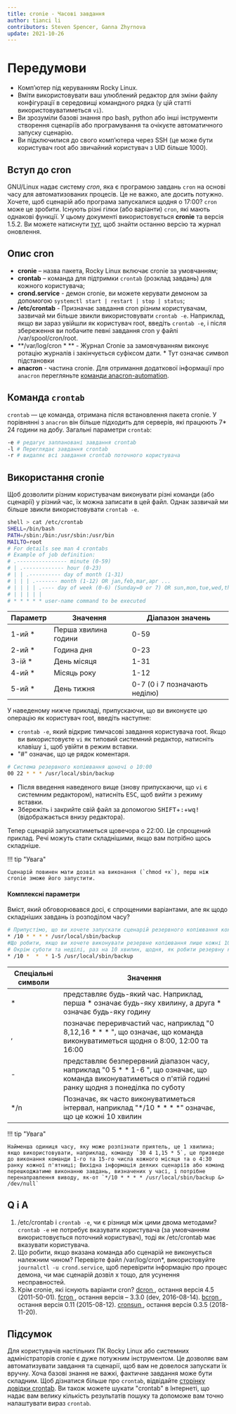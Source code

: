 ```yaml
---
title: cronie - Часові завдання
author: tianci li
contributors: Steven Spencer, Ganna Zhyrnova
update: 2021-10-26
---
```


# Передумови

* Комп’ютер під керуванням Rocky Linux.
* Вміти використовувати ваш улюблений редактор для зміни файлу конфігурації в середовищі командного рядка (у цій статті використовуватиметься `vi`).
* Ви зрозуміли базові знання про bash, python або інші інструменти створення сценаріїв або програмування та очікуєте автоматичного запуску сценарію.
* Ви підключилися до свого комп’ютера через SSH (це може бути користувач root або звичайний користувач з UID більше 1000).

## Вступ до cron

GNU/Linux надає систему *cron*, яка є програмою завдань `cron` на основі часу для автоматизованих процесів. Це не важко, але досить потужно. Хочете, щоб сценарій або програма запускалися щодня о 17:00? `cron` може це зробити. Існують різні гілки (або варіанти) `cron`, які мають однакові функції. У цьому документі використовується **cronie** та версія 1.5.2. Ви можете натиснути [тут](https://github.com/cronie-crond/cronie), щоб знайти останню версію та журнал оновлення.

## Опис cron

*  **cronie** – назва пакета, Rocky Linux включає cronie за умовчанням;
*  **crontab** – команда для підтримки `crontab` (розклад завдань) для кожного користувача;
*  **crond.service** - демон cronie, ви можете керувати демоном за допомогою `systemctl start | restart | stop | status`;
*  **/etc/crontab** - Призначає завдання cron різним користувачам, зазвичай ми більше звикли використовувати `crontab -e`. Наприклад, якщо ви зараз увійшли як користувач root, введіть `crontab -e`, і після збереження ви побачите певні завдання cron у файлі /var/spool/cron/root.
*  **/var/log/cron \* ** - Журнал Cronie за замовчуванням виконує ротацію журналів і закінчується суфіксом дати. \* Тут означає символ підстановки
*  **anacron** - частина cronie. Для отримання додаткової інформації про `anacron` перегляньте [команди anacron-automation](anacron.md).

## Команда `crontab`

`crontab` — це команда, отримана після встановлення пакета cronie. У порівнянні з `anacron` він більше підходить для серверів, які працюють 7\* 24 години на добу. Загальні параметри `crontab`:

```bash
-e # редагує заплановані завдання crontab
-l # Переглядає завдання crontab
-r # видаляє всі завдання crontab поточного користувача
```

## Використання cronie

Щоб дозволити різним користувачам виконувати різні команди (або сценарії) у різний час, їх можна записати в цей файл. Однак зазвичай ми більше звикли використовувати `crontab -e`.

```bash
shell > cat /etc/crontab
SHELL=/bin/bash
PATH=/sbin:/bin:/usr/sbin:/usr/bin
MAILTO=root
# For details see man 4 crontabs
# Example of job definition:
# .---------------- minute (0-59)
# | .------------- hour (0-23)
# | | .---------- day of month (1-31)
# | | | .------- month (1-12) OR jan,feb,mar,apr ...
# | | | | .---- day of week (0-6) (Sunday=0 or 7) OR sun,mon,tue,wed,thu,fri,sat
# | | | | |
# * * * * * user-name command to be executed
```

| Параметр  | Значення             | Діапазон значень              |
| --------- | -------------------- | ----------------------------- |
| 1-ий \* | Перша хвилина години | 0-59                          |
| 2-ий \* | Година дня           | 0-23                          |
| 3-ій \* | День місяця          | 1-31                          |
| 4-ий \* | Місяць року          | 1-12                          |
| 5-ий \* | День тижня           | 0-7 (0 і 7 позначають неділю) |

У наведеному нижче прикладі, припускаючи, що ви виконуєте цю операцію як користувач root, введіть наступне:

* `crontab -e`, який відкриє тимчасові завдання користувача root. Якщо ви використовуєте `vi` як типовий системний редактор, натисніть клавішу <kbd>i</kbd>, щоб увійти в режим вставки.
* "#" означає, що це рядок коментаря.

```bash
# Система резервного копіювання щоночі о 10:00
00 22 * * * /usr/local/sbin/backup
```

* Після введення наведеного вище (знову припускаючи, що `vi` є системним редактором), натисніть <kbd>ESC</kbd>, щоб вийти з режиму вставки.
* Збережіть і закрийте свій файл за допомогою <kbd>SHIFT</kbd>+<kbd>:</kbd>+<kbd>wq!</kbd> (відображається внизу редактора).

Тепер сценарій запускатиметься щовечора о 22:00. Це спрощений приклад. Речі можуть стати складнішими, якщо вам потрібно щось складніше.

!!! tip "Увага"

    Сценарій повинен мати дозвіл на виконання (`chmod +x`), перш ніж cronie зможе його запустити.

#### Комплексні параметри

Вміст, який обговорювався досі, є спрощеними варіантами, але як щодо складніших завдань із розподілом часу?

```bash
# Припустімо, що ви хочете запускати сценарій резервного копіювання кожні 10 хвилин (проте це може бути непрактично, це лише приклад!) Впродовж дня. Для цього буде написано наступне:
* /10 * * * * /usr/local/sbin/backup
#Що робити, якщо ви хочете виконувати резервне копіювання лише кожні 10 хвилин у понеділок, середу та п’ятницю? * /10 * * * 1,3,5 /usr/local/sbin/backup
# Окрім суботи та неділі, раз на 10 хвилин, щодня, як робити резервну копію?
* /10 *  *  * 1-5 /usr/local/sbin/backup
```

| Спеціальні символи | Значення                                                                                                                                                      |
| ------------------ | ------------------------------------------------------------------------------------------------------------------------------------------------------------- |
| *                  | представляє будь-який час. Наприклад, перша * означає будь-яку хвилину, а друга * означає будь-яку годину                                                   |
| ,                  | позначає переривчастий час, наприклад "0 8,12,16 * * * ", що означає, що команда виконуватиметься щодня о 8:00, 12:00 та 16:00                              |
| -                  | представляє безперервний діапазон часу, наприклад "0 5 * * 1-6 ", що означає, що команда виконуватиметься о п'ятій годині ранку щодня з понеділка по суботу |
| */n                | Позначає, як часто виконуватиметься інтервал, наприклад "*/10 * * * *" означає, що це кожні 10 хвилин                                                     |

!!! tip "Увага"

    Найменша одиниця часу, яку може розпізнати приятель, це 1 хвилина; якщо використовувати, наприклад, команду `30 4 1,15 * 5`, це призведе до виконання команди 1-го та 15-го числа кожного місяця та о 4:30 ранку кожної п'ятниці; Вихідна інформація деяких сценаріїв або команд перешкоджатиме виконанню завдань, визначених у часі, і потрібне перенаправлення виводу, як-от `*/10 * * * * /usr/local/sbin/backup &> /dev/null`

## Q і A

1. /etc/crontab і `crontab -e`, чи є різниця між цими двома методами? `crontab -e` не потребує вказувати користувача (за умовчанням використовується поточний користувач), тоді як /etc/crontab має вказувати користувача.
2. Що робити, якщо вказана команда або сценарій не виконується належним чином? Перевірте файл /var/log/cron*, використовуйте `journalctl -u crond.service`, щоб перевірити інформацію про процес демона, чи має сценарій дозвіл x тощо, для усунення несправностей.
3. Крім cronie, які існують варіанти cron? [ dcron ](http://www.jimpryor.net/linux/dcron.html), остання версія 4.5 (2011-50-01). [ fcron ](http://fcron.free.fr/), остання версія – 3.3.0 (dev, 2016-08-14). [ bcron ](http://untroubled.org/bcron/), остання версія 0.11 (2015-08-12). [ cronsun ](https://github.com/shunfei/cronsun), остання версія 0.3.5 (2018-11-20).

## Підсумок

Для користувачів настільних ПК Rocky Linux або системних адміністраторів cronie є дуже потужним інструментом. Це дозволяє вам автоматизувати завдання та сценарії, щоб вам не довелося запускати їх вручну. Хоча базові знання не важкі, фактичне завдання може бути складним. Щоб дізнатися більше про `crontab`, відвідайте [сторінку довідки crontab](https://man7.org/linux/man-pages/man5/crontab.5.html). Ви також можете шукати "crontab" в Інтернеті, що надає вам велику кількість результатів пошуку та допоможе вам точно налаштувати вираз `crontab`.
